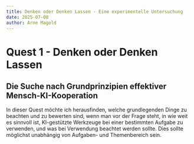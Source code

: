 ```yaml
---
title: Denken oder Denken Lassen - Eine experimentelle Untersuchung
date: 2025-07-08
author: Arne Magold
---
```


# Quest 1 - Denken oder Denken Lassen
## Die Suche nach Grundprinzipien effektiver Mensch-KI-Kooperation

In dieser Quest möchte ich herausfinden, welche grundlegenden Dinge zu beachten und zu bewerten sind, wenn man vor der Frage steht, in wie weit es sinnvoll ist, KI-gestützte Werkzeuge bei einer bestimmten Aufgabe zu verwenden, und was bei Verwendung beachtet werden sollte. Dies sollte möglichst unabhängig von Aufgaben- und Themenbereich sein.

